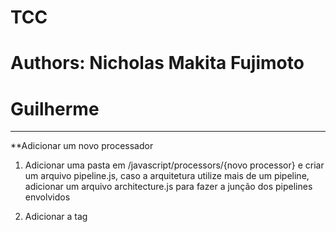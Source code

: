 # TCC
# Authors:  Nicholas Makita Fujimoto
#           Guilherme
----------
**Adicionar um novo processador
1. Adicionar uma pasta em /javascript/processors/{novo processor} e criar um arquivo pipeline.js, caso a arquitetura utilize mais de um pipeline, adicionar um arquivo architecture.js para fazer a junção dos pipelines envolvidos
2. Adicionar a tag <script> em /index.html para importar os arquivos desejados
3. Adicionar uma opção em /index.html no "select" de id "selectPipe" para o pipeline do novo processador e adicionar a opção na função "setPipe" em /javascript/index.js para a nova opção
4. Caso queira adicionar um novo preditor de desvio, adicionar um arquivo branch-prediction.js na pasta criada, adicionar a respectiva tag <script> e adicionar as opções no <select> de id "selectBP" e função "setBP"
4.1. O preditor de desvio deve possuir os seguintes métodos públicos: 
: - predict (address) - Deve receber o endereço da instrução - Deve retornar o endereço de desvio, caso resultado seja verdadeiro, undefined caso contrário
: - update (address, target, taken) - Deve receber o endereço da instrução, o endereço de desvio e o resultado do branch - Deve atualizar sua cache
: - render (container) - Deve receber o elemento HTML onde o preditor será mostrado (case se deseje uma representação gráfica do mesmo) - Chama o render da cache
5. Caso queira adicionar um novo tratamento de dependências, adicionar um novo arquivo na pasta /javascript/dependency-handler, adicionar a respectiva tag <script> e adicionar uma nova opção no <select> de id "
5.1. O tratamento de dependências deve possuir os seguintes métodos públicos:

6. Funções auxiliares estão definidas em /javascript/aux-functions
7. Códigos estão definidos em /javascript/index.js na função "setCode"